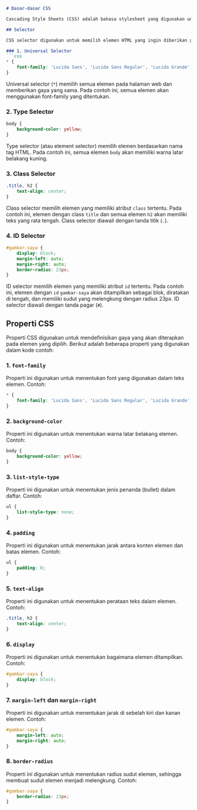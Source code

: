 ```markdown
# Dasar-dasar CSS

Cascading Style Sheets (CSS) adalah bahasa stylesheet yang digunakan untuk mendesain tampilan dokumen yang ditulis dalam HTML. Berikut adalah penjelasan mengenai dasar-dasar CSS berdasarkan kode contoh yang diberikan.

## Selector

CSS selector digunakan untuk memilih elemen HTML yang ingin diberikan gaya (style). Berikut adalah jenis-jenis selector yang digunakan dalam kode contoh:

### 1. Universal Selector
```css
* {
    font-family: 'Lucida Sans', 'Lucida Sans Regular', 'Lucida Grande', 'Lucida Sans Unicode', Geneva, Verdana, sans-serif;
}
```
Universal selector (`*`) memilih semua elemen pada halaman web dan memberikan gaya yang sama. Pada contoh ini, semua elemen akan menggunakan font-family yang ditentukan.

### 2. Type Selector
```css
body {
    background-color: yellow;
}
```
Type selector (atau element selector) memilih elemen berdasarkan nama tag HTML. Pada contoh ini, semua elemen `body` akan memiliki warna latar belakang kuning.

### 3. Class Selector
```css
.title, h2 {
    text-align: center;
}
```
Class selector memilih elemen yang memiliki atribut `class` tertentu. Pada contoh ini, elemen dengan class `title` dan semua elemen `h2` akan memiliki teks yang rata tengah. Class selector diawali dengan tanda titik (`.`).

### 4. ID Selector
```css
#gambar-saya {
    display: block;
    margin-left: auto;
    margin-right: auto;
    border-radius: 23px;
}
```
ID selector memilih elemen yang memiliki atribut `id` tertentu. Pada contoh ini, elemen dengan `id` `gambar-saya` akan ditampilkan sebagai blok, diratakan di tengah, dan memiliki sudut yang melengkung dengan radius 23px. ID selector diawali dengan tanda pagar (`#`).

## Properti CSS

Properti CSS digunakan untuk mendefinisikan gaya yang akan diterapkan pada elemen yang dipilih. Berikut adalah beberapa properti yang digunakan dalam kode contoh:

### 1. `font-family`
Properti ini digunakan untuk menentukan font yang digunakan dalam teks elemen. Contoh:
```css
* {
    font-family: 'Lucida Sans', 'Lucida Sans Regular', 'Lucida Grande', 'Lucida Sans Unicode', Geneva, Verdana, sans-serif;
}
```

### 2. `background-color`
Properti ini digunakan untuk menentukan warna latar belakang elemen. Contoh:
```css
body {
    background-color: yellow;
}
```

### 3. `list-style-type`
Properti ini digunakan untuk menentukan jenis penanda (bullet) dalam daftar. Contoh:
```css
ul {
    list-style-type: none;
}
```

### 4. `padding`
Properti ini digunakan untuk menentukan jarak antara konten elemen dan batas elemen. Contoh:
```css
ul {
    padding: 0;
}
```

### 5. `text-align`
Properti ini digunakan untuk menentukan perataan teks dalam elemen. Contoh:
```css
.title, h2 {
    text-align: center;
}
```

### 6. `display`
Properti ini digunakan untuk menentukan bagaimana elemen ditampilkan. Contoh:
```css
#gambar-saya {
    display: block;
}
```

### 7. `margin-left` dan `margin-right`
Properti ini digunakan untuk menentukan jarak di sebelah kiri dan kanan elemen. Contoh:
```css
#gambar-saya {
    margin-left: auto;
    margin-right: auto;
}
```

### 8. `border-radius`
Properti ini digunakan untuk menentukan radius sudut elemen, sehingga membuat sudut elemen menjadi melengkung. Contoh:
```css
#gambar-saya {
    border-radius: 23px;
}
```
